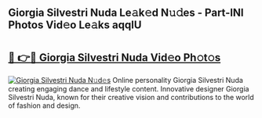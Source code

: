 ## Giorgia Silvestri Nuda Le𝚊k𝚎d N𝚞𝚍es - Part-lNl Photos Vid𝚎o Le𝚊ks aqqlU

# <h2><a href="http://fbfrl9.evod.top/?m=Giorgia+Silvestri+Nuda">🔗 👉🔴 Giorgia Silvestri Nuda Vid𝚎o Ph𝚘t𝚘s</a></h2>

[![Giorgia Silvestri Nuda N𝚞d𝚎s](https://i.imgur.com/8V9OHl7.gif)](http://fbfrl9.evod.top/?m=Giorgia+Silvestri+Nuda)
Online personality Giorgia Silvestri Nuda creating engaging dance and lifestyle content. Innovative designer Giorgia Silvestri Nuda, known for their creative vision and contributions to the world of fashion and design. 
